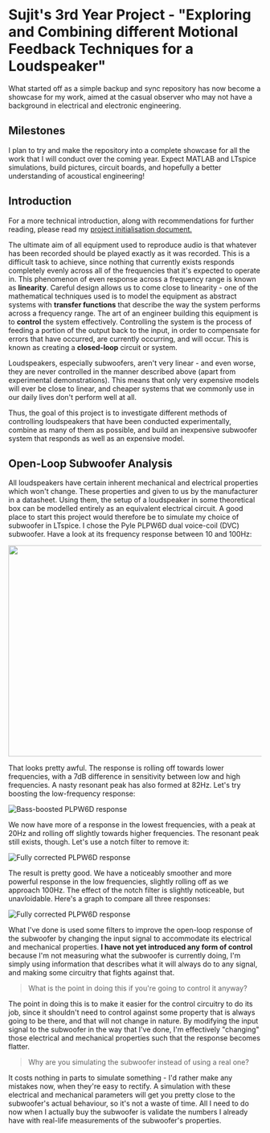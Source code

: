 # Sujit's 3rd Year Project - "Exploring and Combining different Motional Feedback Techniques for a Loudspeaker"
What started off as a simple backup and sync repository has now become a showcase for my work, aimed at the casual observer who may not have a background in electrical and electronic engineering.

## Milestones
I plan to try and make the repository into a complete showcase for all the work that I will conduct over the coming year. Expect MATLAB and LTspice simulations, build pictures, circuit boards, and hopefully a better understanding of acoustical engineering!

## Introduction
For a more technical introduction, along with recommendations for further reading, please read my [project initialisation document.](https://spez1998.github.io/3rd-year-project/Deliverables/PID/PID_ela17sm.pdf)

The ultimate aim of all equipment used to reproduce audio is that whatever has been recorded should be played exactly as it was recorded. This is a difficult task to achieve, since nothing that currently exists responds completely evenly across all of the frequencies that it's expected to operate in. This phenomenon of even response across a frequency range is known as **linearity**. Careful design allows us to come close to linearity - one of the mathematical techniques used is to model the equipment as abstract systems with **transfer functions** that describe the way the system performs across a frequency range. The art of an engineer building this equipment is to **control** the system effectively. Controlling the system is the process of feeding a portion of the output back to the input, in order to compensate for errors that have occurred, are currently occurring, and will occur. This is known as creating a **closed-loop** circuit or system.

Loudspeakers, especially subwoofers, aren't very linear - and even worse, they are never controlled in the manner described above (apart from experimental demonstrations). This means that only very expensive models will ever be close to linear, and cheaper systems that we commonly use in our daily lives don't perform well at all.

Thus, the goal of this project is to investigate different methods of controlling loudspeakers that have been conducted experimentally, combine as many of them as possible, and build an inexpensive subwoofer system that responds as well as an expensive model.

## Open-Loop Subwoofer Analysis
All loudspeakers have certain inherent mechanical and electrical properties which won't change. These properties and given to us by the manufacturer in a datasheet. Using them, the setup of a loudspeaker in some theoretical box can be modelled entirely as an equivalent electrical circuit. A good place to start this project would therefore be to simulate my choice of subwoofer in LTspice. I chose the Pyle PLPW6D dual voice-coil (DVC) subwoofer. Have a look at its frequency response between 10 and 100Hz:

<p align="center">
	<img width="560" height="420" src="https://spez1998.github.io/3rd-year-project/OpenLoopDesign/Plots/Graphs/basic_response_graph.jpg">
</p>

That looks pretty awful. The response is rolling off towards lower frequencies, with a 7dB difference in sensitivity between low and high frequencies. A nasty resonant peak has also formed at 82Hz. Let's try boosting the low-frequency response:

![Bass-boosted PLPW6D response](https://spez1998.github.io/3rd-year-project/OpenLoopDesign/Plots/Graphs/bass_boosted_response_graph.jpg)

We now have more of a response in the lowest frequencies, with a peak at 20Hz and rolling off slightly towards higher frequencies. The resonant peak still exists, though. Let's use a notch filter to remove it:

![Fully corrected PLPW6D response](https://spez1998.github.io/3rd-year-project/OpenLoopDesign/Plots/Graphs/full_open_loop_graph.jpg)

The result is pretty good. We have a noticeably smoother and more powerful response in the low frequencies, slightly rolling off as we approach 100Hz. The effect of the notch filter is slightly noticeable, but unavloidable. Here's a graph to compare all three responses:

![Fully corrected PLPW6D response](https://spez1998.github.io/3rd-year-project/OpenLoopDesign/Plots/Graphs/response_comparison.jpg)

What I've done is used some filters to improve the open-loop response of the subwoofer by changing the input signal to accommodate its electrical and mechanical properties. **I have not yet introduced any form of control** because I'm not measuring what the subwoofer is currently doing, I'm simply using information that describes what it will always do to any signal, and making some circuitry that fights against that.

>What is the point in doing this if you're going to control it anyway?

The point in doing this is to make it easier for the control circuitry to do its job, since it shouldn't need to control against some property that is always going to be there, and that will not change in nature. By modifying the input signal to the subwoofer in the way that I've done, I'm effectively "changing" those electrical and mechanical properties such that the response becomes flatter.

>Why are you simulating the subwoofer instead of using a real one?

It costs nothing in parts to simulate something - I'd rather make any mistakes now, when they're easy to rectify. A simulation with these electrical and mechanical parameters will get you pretty close to the subwoofer's actual behaviour, so it's not a waste of time. All I need to do now when I actually buy the subwoofer is validate the numbers I already have with real-life measurements of the subwoofer's properties.
